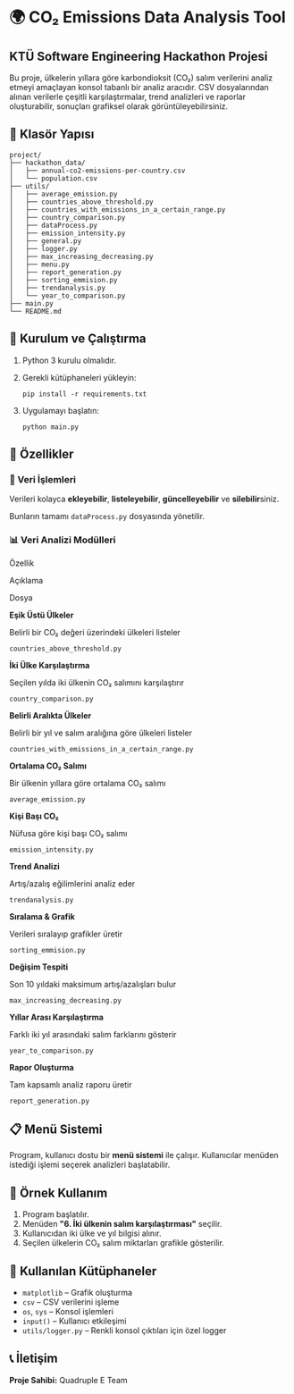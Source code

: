 🌍 CO₂ Emissions Data Analysis Tool
===================================

KTÜ Software Engineering Hackathon Projesi
------------------------

Bu proje, ülkelerin yıllara göre karbondioksit (CO₂) salım verilerini analiz etmeyi amaçlayan konsol tabanlı bir analiz aracıdır. CSV dosyalarından alınan verilerle çeşitli karşılaştırmalar, trend analizleri ve raporlar oluşturabilir, sonuçları grafiksel olarak görüntüleyebilirsiniz.

📁 Klasör Yapısı
----------------

    project/
    ├── hackathon_data/
    │   ├── annual-co2-emissions-per-country.csv
    │   └── population.csv
    ├── utils/
    │   ├── average_emission.py
    │   ├── countries_above_threshold.py
    │   ├── countries_with_emissions_in_a_certain_range.py
    │   ├── country_comparison.py
    │   ├── dataProcess.py
    │   ├── emission_intensity.py
    │   ├── general.py
    │   ├── logger.py
    │   ├── max_increasing_decreasing.py
    │   ├── menu.py
    │   ├── report_generation.py
    │   ├── sorting_emmision.py
    │   ├── trendanalysis.py
    │   └── year_to_comparison.py
    ├── main.py
    └── README.md
    

🚀 Kurulum ve Çalıştırma
------------------------

1.  Python 3 kurulu olmalıdır.
2.  Gerekli kütüphaneleri yükleyin:
    
        pip install -r requirements.txt
    
3.  Uygulamayı başlatın:
    
        python main.py
    

🔧 Özellikler
-------------

### 🔢 Veri İşlemleri

Verileri kolayca **ekleyebilir**, **listeleyebilir**, **güncelleyebilir** ve **silebilir**siniz.

Bunların tamamı `dataProcess.py` dosyasında yönetilir.

### 📊 Veri Analizi Modülleri

Özellik

Açıklama

Dosya

**Eşik Üstü Ülkeler**

Belirli bir CO₂ değeri üzerindeki ülkeleri listeler

`countries_above_threshold.py`

**İki Ülke Karşılaştırma**

Seçilen yılda iki ülkenin CO₂ salımını karşılaştırır

`country_comparison.py`

**Belirli Aralıkta Ülkeler**

Belirli bir yıl ve salım aralığına göre ülkeleri listeler

`countries_with_emissions_in_a_certain_range.py`

**Ortalama CO₂ Salımı**

Bir ülkenin yıllara göre ortalama CO₂ salımı

`average_emission.py`

**Kişi Başı CO₂**

Nüfusa göre kişi başı CO₂ salımı

`emission_intensity.py`

**Trend Analizi**

Artış/azalış eğilimlerini analiz eder

`trendanalysis.py`

**Sıralama & Grafik**

Verileri sıralayıp grafikler üretir

`sorting_emmision.py`

**Değişim Tespiti**

Son 10 yıldaki maksimum artış/azalışları bulur

`max_increasing_decreasing.py`

**Yıllar Arası Karşılaştırma**

Farklı iki yıl arasındaki salım farklarını gösterir

`year_to_comparison.py`

**Rapor Oluşturma**

Tam kapsamlı analiz raporu üretir

`report_generation.py`

📋 Menü Sistemi
---------------

Program, kullanıcı dostu bir **menü sistemi** ile çalışır. Kullanıcılar menüden istediği işlemi seçerek analizleri başlatabilir.

📘 Örnek Kullanım
-----------------

1.  Program başlatılır.
2.  Menüden **"6. İki ülkenin salım karşılaştırması"** seçilir.
3.  Kullanıcıdan iki ülke ve yıl bilgisi alınır.
4.  Seçilen ülkelerin CO₂ salım miktarları grafikle gösterilir.

🧱 Kullanılan Kütüphaneler
--------------------------

*   `matplotlib` – Grafik oluşturma
*   `csv` – CSV verilerini işleme
*   `os`, `sys` – Konsol işlemleri
*   `input()` – Kullanıcı etkileşimi
*   `utils/logger.py` – Renkli konsol çıktıları için özel logger

📞 İletişim
-----------

**Proje Sahibi:** Quadruple E Team

